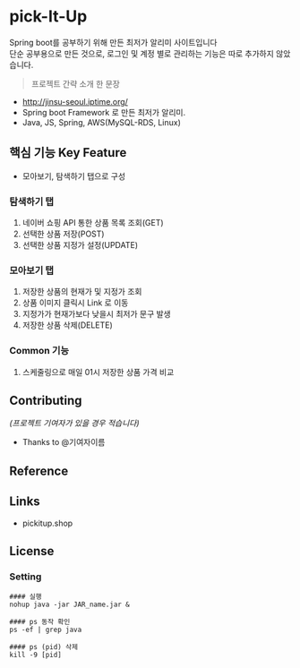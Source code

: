 # pick-It-Up
Spring boot를 공부하기 위해 만든 최저가 알리미 사이트입니다 <br/>
단순 공부용으로 만든 것으로, 로그인 및 계정 별로 관리하는 기능은 따로 추가하지 않았습니다. 


> 프로젝트 간략 소개 한 문장 
- http://jinsu-seoul.iptime.org/
- Spring boot Framework 로 만든 최저가 알리미.
- Java, JS, Spring, AWS(MySQL-RDS, Linux)

## 핵심 기능  Key Feature
- 모아보기, 탐색하기 탭으로 구성 

### 탐색하기 탭         
 1. 네이버 쇼핑 API 통한 상품 목록 조회(GET)
 2. 선택한 상품 저장(POST)
 3. 선택한 상품 지정가 설정(UPDATE)
 
### 모아보기 탭
 1. 저장한 상품의 현재가 및 지정가 조회
 2. 상품 이미지 클릭시 Link 로 이동
 3. 지정가가 현재가보다 낮을시 최저가 문구 발생
 4. 저장한 상품 삭제(DELETE)
 
 ### Common 기능
 1. 스케줄링으로 매일 01시 저장한 상품 가격 비교 

## Contributing
*(프로젝트 기여자가 있을 경우 적습니다)*
- Thanks to @기여자이름

## Reference

## Links
- pickitup.shop

## License


### Setting
```
#### 실행
nohup java -jar JAR_name.jar & 

#### ps 동작 확인
ps -ef | grep java

#### ps (pid) 삭제
kill -9 [pid]
```

